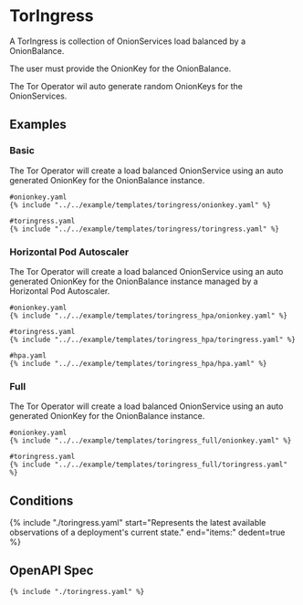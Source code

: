 # TorIngress

A TorIngress is collection of OnionServices load balanced by a OnionBalance.

The user must provide the OnionKey for the OnionBalance.

The Tor Operator wil auto generate random OnionKeys for the OnionServices.

## Examples

### Basic

The Tor Operator will create a load balanced OnionService using an auto generated OnionKey for the OnionBalance instance.

```
#onionkey.yaml
{% include "../../example/templates/toringress/onionkey.yaml" %}
```

```
#toringress.yaml
{% include "../../example/templates/toringress/toringress.yaml" %}
```

### Horizontal Pod Autoscaler

The Tor Operator will create a load balanced OnionService using an auto generated OnionKey for the OnionBalance instance managed by a Horizontal Pod Autoscaler.

```
#onionkey.yaml
{% include "../../example/templates/toringress_hpa/onionkey.yaml" %}
```

```
#toringress.yaml
{% include "../../example/templates/toringress_hpa/toringress.yaml" %}
```

```
#hpa.yaml
{% include "../../example/templates/toringress_hpa/hpa.yaml" %}
```

### Full

The Tor Operator will create a load balanced OnionService using an auto generated OnionKey for the OnionBalance instance.

```
#onionkey.yaml
{% include "../../example/templates/toringress_full/onionkey.yaml" %}
```

```
#toringress.yaml
{% include "../../example/templates/toringress_full/toringress.yaml" %}
```

## Conditions

{%
  include "./toringress.yaml"
  start="Represents the latest available observations of a deployment's current state."
  end="items:"
  dedent=true
%}

## OpenAPI Spec

```
{% include "./toringress.yaml" %}
```
